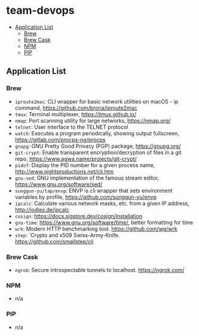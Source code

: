 # team-devops

- [Application List](#application-list)
  - [Brew](#brew)
  - [Brew Cask](#brew-cask)
  - [NPM](#npm)
  - [PIP](#pip)

## Application List

### Brew

- `iproute2mac`: CLI wrapper for basic network utilities on macOS - ip command, <https://github.com/brona/iproute2mac>
- `tmux`: Terminal multiplexer, <https://tmux.github.io/>
- `nmap`: Port scanning utility for large networks, <https://nmap.org/>
- `telnet`: User interface to the TELNET protocol
- `watch`: Executes a program periodically, showing output fullscreen, <https://gitlab.com/procps-ng/procps>
- `gnupg`: GNU Pretty Good Privacy (PGP) package, <https://gnupg.org/>
- `git-crypt`: Enable transparent encryption/decryption of files in a git repo, <https://www.agwa.name/projects/git-crypt/>
- `pidof`: Display the PID number for a given process name, <http://www.nightproductions.net/cli.htm>
- `gnu-sed`: GNU implementation of the famous stream editor, <https://www.gnu.org/software/sed/>
- `sunggun-yu/tap/envp`: ENVP is cli wrapper that sets environment variables by profile,  <https://github.com/sunggun-yu/envp>
- `ipcalc`: Calculate various network masks, etc. from a given IP address, <http://jodies.de/ipcalc>
- `cosign`: <https://docs.sigstore.dev/cosign/installation>
- `gnu-time`: <https://www.gnu.org/software/time/>, better formatting for time
- `wrk`: Modern HTTP benchmarking tool. <https://github.com/wg/wrk>
- `step`: `Crypto and x509 Swiss-Army-Knife. <https://github.com/smallstep/cli>

### Brew Cask

- `ngrok`: Secure introspectable tunnels to localhost. <https://ngrok.com/>

### NPM

- n/a

### PIP

- n/a
